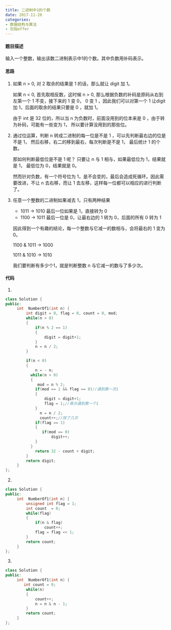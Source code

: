 ```yaml
---
title: 二进制中1的个数
date: 2017-11-26
categories:
- 数据结构与算法
- 剑指offer
---
```


#### 题目描述
输入一个整数，输出该数二进制表示中1的个数。其中负数用补码表示。

#### 思路

1. 如果 n > 0, 对 2 取余的结果是 1 的话，那么就让 digit 加 1。

    如果 n < 0, 首先取相反数，这时候 n > 0, 那么根据负数的补码是原码从右到左第一个 1 不变，接下来的 1 变 0， 0 变 1 ，因此我们可以对第一个 1 让digit 加 1，后面的取余的结果只要是 0 ，就加 1。
    
    由于 int 是 32 位的，所以当 n 为负数时，前面没用到的位本来是 0 ，由于转为补码，可能有一些变为 1， 所以要计算没用到的那些位。
2. 通过位运算，判断 n 转成二进制的每一位是不是 1 ，可以先判断最右边的位是不是 1， 然后右移，右二的移到最右，每次判断是不是 1， 最后统计 1 的个数。

    那如何判断最低位是不是 1 呢？ 只要让 n 与 1 相与，如果最低位为 1，结果就是 1， 最低位为 0，结果就是 0。

    然而针对负数，有一个符号位为 1，是不会变的，最后会造成死循环。因此需要改进，不让 n 去右移，而让 1 去左移，这样每一位都可以相应的进行判断了。
    
3. 任意一个整数的二进制如果减去 1，只有两种结果

    -  1011 -> 1010 最后一位如果是 1，直接转为 0
    -  1100 -> 1011 最后一位是 0，让最右边的  1 转为 0，后面的所有 0 转为 1
    
    因此得到一个有趣的结论，每一个整数与它减一的数相与，会将最右的 1 变为 0。
    
    1100 & 1011 -> 1000
    
    1011 & 1010 -> 1010
    
    我们要判断有多少个1，就是判断整数 n 与它减一的数与了多少次。

#### 代码


1. 
```cpp
class Solution {
public:
     int  NumberOf1(int n) {
         int digit = 0, flag = 0, count = 0, mod;
         while(n > 0)
         {
             if(n % 2 == 1)
             {
                 digit = digit+1;
             }
			 n = n / 2;
         }

         if(n < 0)
         {
             n = - n;
           while(n > 0)
           {
			  mod = n % 2;
             if(mod == 1 && flag == 0)//遇到第一次1
             {
                 digit = digit+1;  
				 flag = 1;//表示遇到第一个1
             }
			   n = n / 2;
               count++;//除了几次
			 if(flag == 1)
			 {
				if(mod == 0)
					digit++;
			 }
           }
             return 32 - count + digit;
         }
         return digit;
     }
};

```
2. 
```cpp
class Solution {
public:
     int  NumberOf1(int n) {
 	 	 unsigned int flag = 1;
         int count  = 0;
         while(flag)
         {
             if(n & flag)
                 count++;
             flag = flag << 1;
         }
         return count;
     }
};
```
3. 

```cpp
class Solution {
public:
     int  NumberOf1(int n) {
		int count = 0;
         while(n)
         {
             count++;         
             n = n & n - 1;
         }
         return count;
     }
};
```

